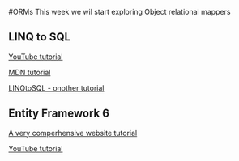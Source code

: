 #ORMs
This week we wil start exploring Object relational mappers

## LINQ to SQL
[YouTube tutorial](https://www.youtube.com/watch?v=bsncc8dYIgY)

[MDN tutorial](https://msdn.microsoft.com/en-us/library/bb425822.aspx)

[LINQtoSQL - onother tutorial](http://weblogs.asp.net/scottgu/using-linq-to-sql-part-1)

## Entity Framework 6

[A very comperhensive website tutorial](http://www.entityframeworktutorial.net/EntityFramework5/entity-framework5-introduction.aspx)

[YouTube tutorial](https://www.youtube.com/watch?v=t7wlW4CWh8s)